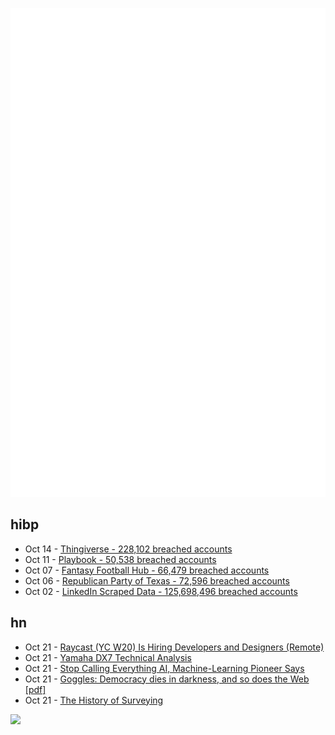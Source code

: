 ![Metrics](https://raw.githubusercontent.com/phixion/phixion/master/metrics.svg)

## hibp

<!--
for https://github.com/phixion/phixion/blob/main/.github/workflows/feeds.yml
-->
<!--START_SECTION:haveibeenpwnd-->
- Oct 14 - [Thingiverse - 228,102 breached accounts](https://haveibeenpwned.com/PwnedWebsites#Thingiverse)
- Oct 11 - [Playbook - 50,538 breached accounts](https://haveibeenpwned.com/PwnedWebsites#Playbook)
- Oct 07 - [Fantasy Football Hub - 66,479 breached accounts](https://haveibeenpwned.com/PwnedWebsites#FantasyFootballHub)
- Oct 06 - [Republican Party of Texas - 72,596 breached accounts](https://haveibeenpwned.com/PwnedWebsites#RepublicanPartyOfTexas)
- Oct 02 - [LinkedIn Scraped Data - 125,698,496 breached accounts](https://haveibeenpwned.com/PwnedWebsites#LinkedInScrape)
<!--END_SECTION:haveibeenpwnd-->

## hn

<!--
for https://github.com/phixion/phixion/blob/main/.github/workflows/feeds.yml
-->
<!--START_SECTION:hn-->
- Oct 21 - [Raycast (YC W20) Is Hiring Developers and Designers (Remote)](https://www.raycast.com/jobs)
- Oct 21 - [Yamaha DX7 Technical Analysis](https://ajxs.me/blog/Yamaha_DX7_Technical_Analysis.html)
- Oct 21 - [Stop Calling Everything AI, Machine-Learning Pioneer Says](https://spectrum.ieee.org/stop-calling-everything-ai-machinelearning-pioneer-says)
- Oct 21 - [Goggles: Democracy dies in darkness, and so does the Web [pdf]](https://brave.com/wp-content/uploads/2021/03/goggles.pdf)
- Oct 21 - [The History of Surveying](https://www.alifewithoutlimits.com.au/the-history-of-surveying/)
<!--END_SECTION:hn-->

<!--
for https://yhype.me
-->
![](https://hit.yhype.me/github/profile?user_id=13013670)
